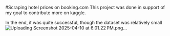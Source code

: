 #Scraping hotel prices on booking.com
This project was done in support of my goal to contribute more on kaggle. 

In the end, it was quite successful, though the dataset was relatively small 
![Uploading Screenshot 2025-04-10 at 6.01.22 PM.png…]()
